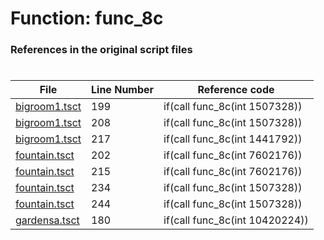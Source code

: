 # Function: func_8c
### References in the original script files

#

| File | Line Number | Reference code |
| --- | --- | --- |
| [bigroom1.tsct](../../../out/bigroom1.tsct#L199) | 199 | if(call func_8c(int 1507328)) |
| [bigroom1.tsct](../../../out/bigroom1.tsct#L208) | 208 | if(call func_8c(int 1507328)) |
| [bigroom1.tsct](../../../out/bigroom1.tsct#L217) | 217 | if(call func_8c(int 1441792)) |
| [fountain.tsct](../../../out/fountain.tsct#L202) | 202 | if(call func_8c(int 7602176)) |
| [fountain.tsct](../../../out/fountain.tsct#L215) | 215 | if(call func_8c(int 7602176)) |
| [fountain.tsct](../../../out/fountain.tsct#L234) | 234 | if(call func_8c(int 1507328)) |
| [fountain.tsct](../../../out/fountain.tsct#L244) | 244 | if(call func_8c(int 1507328)) |
| [gardensa.tsct](../../../out/gardensa.tsct#L180) | 180 | if(call func_8c(int 10420224)) |
